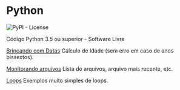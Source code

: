 # Python



![PyPI - License](https://img.shields.io/pypi/l/Django.svg?style=for-the-badge)



Código Python 3.5 ou superior - Software Livre

[Brincando com Datas](src/datas) Calculo de Idade (sem erro em caso de anos bissextos).

[Monitorando arquivos](src/files) Lista de arquivos, arquivo mais recente, etc.

[Loops](src/loops/loops.py) Exemplos muito simples de loops.
